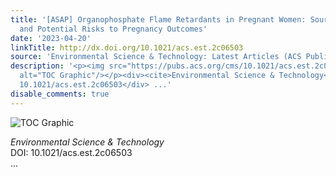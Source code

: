 ```yaml
---
title: '[ASAP] Organophosphate Flame Retardants in Pregnant Women: Sources, Occurrence,
  and Potential Risks to Pregnancy Outcomes'
date: '2023-04-20'
linkTitle: http://dx.doi.org/10.1021/acs.est.2c06503
source: 'Environmental Science & Technology: Latest Articles (ACS Publications)'
description: '<p><img src="https://pubs.acs.org/cms/10.1021/acs.est.2c06503/asset/images/medium/es2c06503_0001.gif"
  alt="TOC Graphic"/></p><div><cite>Environmental Science & Technology</cite></div><div>DOI:
  10.1021/acs.est.2c06503</div> ...'
disable_comments: true
---
```

<p><img src="https://pubs.acs.org/cms/10.1021/acs.est.2c06503/asset/images/medium/es2c06503_0001.gif" alt="TOC Graphic"/></p><div><cite>Environmental Science & Technology</cite></div><div>DOI: 10.1021/acs.est.2c06503</div> ...